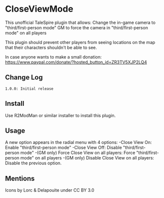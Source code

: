 # CloseViewMode

This unofficial TaleSpire plugin that allows:
Change the in-game camera to "third/first-person mode"
GM to force the camera in "third/first-person mode" on all players

This plugin should prevent other players from seeing locations on the map that their characters shouldn't be able to see.

In case anyone wants to make a small donation: https://www.paypal.com/donate/?hosted_button_id=ZR3TV5XJP2LQ4

## Change Log

```
1.0.0: Initial release
```

## Install

Use R2ModMan or similar installer to install this plugin.

## Usage

A new option appears in the radial menu with 4 options:
-Close View On: Enable "third/first-person mode" 
-Close View Off: Disable "third/first-person mode" 
-(GM only) Force Close View on all players: Force "third/first-person mode" on all players
-(GM only) Disable Close View on all players: Disable the previous option.

## Mentions

Icons by Lorc & Delapouite under CC BY 3.0
